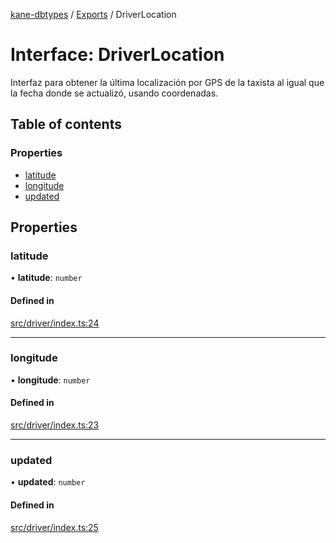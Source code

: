 [kane-dbtypes](../README.md) / [Exports](../modules.md) / DriverLocation

# Interface: DriverLocation

Interfaz para obtener la última localización por GPS de la taxista
al igual que la fecha donde se actualizó, usando coordenadas.

## Table of contents

### Properties

- [latitude](DriverLocation.md#latitude)
- [longitude](DriverLocation.md#longitude)
- [updated](DriverLocation.md#updated)

## Properties

### latitude

• **latitude**: `number`

#### Defined in

[src/driver/index.ts:24](https://github.com/gatitolabs/kane-dbtypes/blob/ec65802/src/driver/index.ts#L24)

___

### longitude

• **longitude**: `number`

#### Defined in

[src/driver/index.ts:23](https://github.com/gatitolabs/kane-dbtypes/blob/ec65802/src/driver/index.ts#L23)

___

### updated

• **updated**: `number`

#### Defined in

[src/driver/index.ts:25](https://github.com/gatitolabs/kane-dbtypes/blob/ec65802/src/driver/index.ts#L25)
